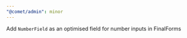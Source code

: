 ```yaml
---
"@comet/admin": minor
---
```


Add `NumberField` as an optimised field for number inputs in FinalForms
